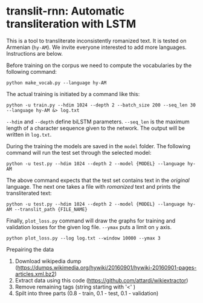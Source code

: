 # translit-rnn: Automatic transliteration with LSTM

This is a tool to transliterate inconsistently romanized text. It is tested on Armenian (`hy-AM`). We invite everyone interested to add more languages. Instructions are below.

Before training on the corpus we need to compute the vocabularies by the following command:

    python make_vocab.py --language hy-AM

The actual training is initiated by a command like this:

    python -u train.py --hdim 1024 --depth 2 --batch_size 200 --seq_len 30 --language hy-AM &> log.txt
    
`--hdim` and `--depth` define biLSTM parameters. `--seq_len` is the maximum length of a character sequence given to the network. The output will be written in `log.txt`.

During the training the models are saved in the `model` folder. The following command will run the test set through the selected model:

    python -u test.py --hdim 1024 --depth 2 --model {MODEL} --language hy-AM

The above command expects that the test set contains text in the _original_ language. The next one takes a file with _romanized_ text and prints the transliterated text:

    python -u test.py --hdim 1024 --depth 2 --model {MODEL} --language hy-AM --translit_path {FILE_NAME}
    
Finally, `plot_loss.py` command will draw the graphs for training and validation losses for the given log file. `--ymax` puts a limit on `y` axis.

    python plot_loss.py --log log.txt --window 10000 --ymax 3
    
    
Prepairing the data

1. Download wikipedia dump (https://dumps.wikimedia.org/hywiki/20160901/hywiki-20160901-pages-articles.xml.bz2) 
2. Extract data using this code (https://github.com/attardi/wikiextractor)
3. Remove remaining tags (string starting with '<' )
4. Spilt into three parts (0.8 - train, 0.1 - test, 0.1 - validation)


